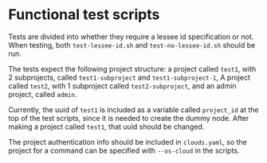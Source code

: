 # Functional test scripts

Tests are divided into whether they require a lessee id specification or not. When testing, both `test-lessee-id.sh` and `test-no-lessee-id.sh` should be run.

The tests expect the following project structure: a project called `test1`, with 2 subprojects, called `test1-subproject` and `test1-subproject-1`, A project called `test2`, with 1 subproject called `test2-subproject`, and an admin project, called `admin`.

Currently, the uuid of `test1` is included as a variable called `project_id` at the top of the test scripts, since it is needed to create the dummy node. After making a project called `test1`, that uuid should be changed.

The project authentication info should be included in `clouds.yaml`, so the project for a command can be specified with `--os-cloud` in the scripts.
